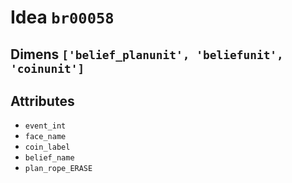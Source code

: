# Idea `br00058`

## Dimens `['belief_planunit', 'beliefunit', 'coinunit']`

## Attributes
- `event_int`
- `face_name`
- `coin_label`
- `belief_name`
- `plan_rope_ERASE`
